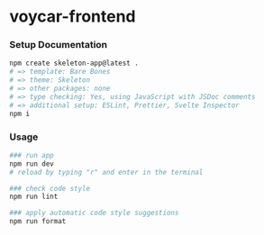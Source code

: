 # voycar-frontend

### Setup Documentation

```sh
npm create skeleton-app@latest .
# => template: Bare Bones
# => theme: Skeleton
# => other packages: none
# => type checking: Yes, using JavaScript with JSDoc comments
# => additional setup: ESLint, Prettier, Svelte Inspector
npm i
```

### Usage

```sh
### run app
npm run dev
# reload by typing "r" and enter in the terminal

### check code style
npm run lint

### apply automatic code style suggestions
npm run format
```
